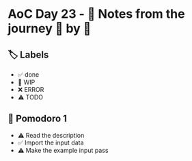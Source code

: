 # AoC Day 23 - 📝 Notes from the journey 🍅 by 🍅

## 🏷️ Labels

- ✅ done
- 🚧 WIP
- ❌ ERROR
- ⚠️ TODO

## 🍅 Pomodoro 1

- ⚠️ Read the description
- ✅ Import the input data
- ⚠️ Make the example input pass
